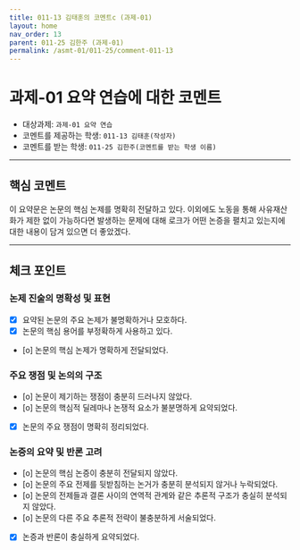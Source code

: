 ```yaml
---
title: 011-13 김태훈의 코멘트c (과제-01) 
layout: home
nav_order: 13
parent: 011-25 김한주 (과제-01)
permalink: /asmt-01/011-25/comment-011-13
---
```


# 과제-01 요약 연습에 대한 코멘트

- 대상과제: `과제-01 요약 연습`
- 코멘트를 제공하는 학생: `011-13 김태훈(작성자)` 
- 코멘트를 받는 학생: `011-25 김한주(코멘트를 받는 학생 이름)` 

---

## 핵심 코멘트

이 요약문은 논문의 핵심 논제를 명확히 전달하고 있다.
이외에도 노동을 통해 사유재산화가 제한 없이 가능하다면 발생하는 문제에 대해 로크가 어떤 논증을 펼치고 있는지에 대한 내용이 담겨 있으면 더 좋았겠다.

---

## 체크 포인트

### 논제 진술의 명확성 및 표현  
- [x] 요약된 논문의 주요 논제가 불명확하거나 모호하다.  
- [x] 논문의 핵심 용어를 부정확하게 사용하고 있다.  
- [o] 논문의 핵심 논제가 명확하게 전달되었다.  

### 주요 쟁점 및 논의의 구조  
- [o] 논문이 제기하는 쟁점이 충분히 드러나지 않았다.  
- [o] 논문의 핵심적 딜레마나 논쟁적 요소가 불분명하게 요약되었다.  
- [x] 논문의 주요 쟁점이 명확히 정리되었다.  

### 논증의 요약 및 반론 고려  
- [o] 논문의 핵심 논증이 충분히 전달되지 않았다.  
- [o] 논문의 주요 전제를 뒷받침하는 논거가 충분히 분석되지 않거나 누락되었다.  
- [o] 논문의 전제들과 결론 사이의 연역적 관계와 같은 추론적 구조가 충실히 분석되지 않았다.  
- [o] 논문의 다른 주요 추론적 전략이 불충분하게 서술되었다.
- [x] 논증과 반론이 충실하게 요약되었다. 